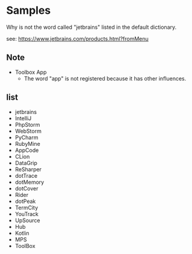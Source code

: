 # Samples

Why is not the word called "jetbrains" listed in the default dictionary.

see: https://www.jetbrains.com/products.html?fromMenu

## Note

* Toolbox App
  * The word "app" is not registered because it has other influences.

## list

* jetbrains
* IntelliJ
* PhpStorm
* WebStorm
* PyCharm
* RubyMine
* AppCode
* CLion
* DataGrip
* ReSharper
* dotTrace
* dotMemory
* dotCover
* Rider
* dotPeak
* TermCity
* YouTrack
* UpSource
* Hub
* Kotlin
* MPS
* ToolBox
